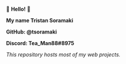 👋 **Hello!** 👋 

   **My name Tristan Soramaki** 
   
   **GitHub: @tsoramaki**
   
   **Discord: Tea_Man88#8975**

*This repository hosts most of my web projects.* 
